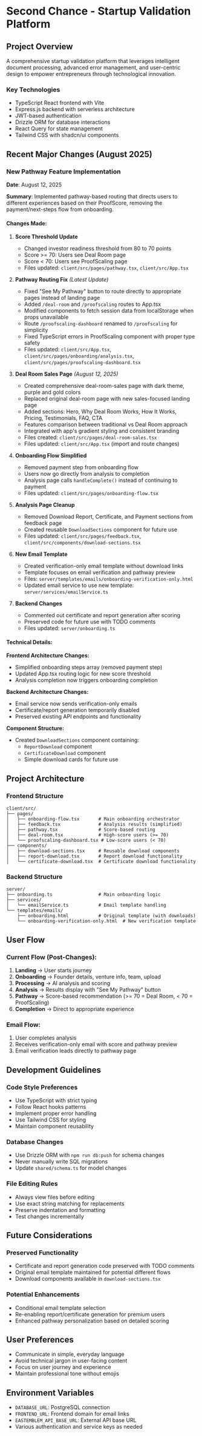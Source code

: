 # Second Chance - Startup Validation Platform

## Project Overview
A comprehensive startup validation platform that leverages intelligent document processing, advanced error management, and user-centric design to empower entrepreneurs through technological innovation.

### Key Technologies
- TypeScript React frontend with Vite
- Express.js backend with serverless architecture
- JWT-based authentication
- Drizzle ORM for database interactions
- React Query for state management
- Tailwind CSS with shadcn/ui components

## Recent Major Changes (August 2025)

### New Pathway Feature Implementation
**Date**: August 12, 2025

**Summary**: Implemented pathway-based routing that directs users to different experiences based on their ProofScore, removing the payment/next-steps flow from onboarding.

#### Changes Made:

1. **Score Threshold Update**
   - Changed investor readiness threshold from 80 to 70 points
   - Score >= 70: Users see Deal Room page
   - Score < 70: Users see ProofScaling page
   - Files updated: `client/src/pages/pathway.tsx`, `client/src/App.tsx`

6. **Pathway Routing Fix** *(Latest Update)*
   - Fixed "See My Pathway" button to route directly to appropriate pages instead of landing page
   - Added `/deal-room` and `/proofscaling` routes to App.tsx
   - Modified components to fetch session data from localStorage when props unavailable
   - Route `/proofscaling-dashboard` renamed to `/proofscaling` for simplicity
   - Fixed TypeScript errors in ProofScaling component with proper type safety
   - Files updated: `client/src/App.tsx`, `client/src/pages/onboarding/analysis.tsx`, `client/src/pages/proofscaling-dashboard.tsx`

7. **Deal Room Sales Page** *(August 12, 2025)*
   - Created comprehensive deal-room-sales page with dark theme, purple and gold colors
   - Replaced original deal-room page with new sales-focused landing page
   - Added sections: Hero, Why Deal Room Works, How It Works, Pricing, Testimonials, FAQ, CTA
   - Features comparison between traditional vs Deal Room approach
   - Integrated with app's gradient styling and consistent branding
   - Files created: `client/src/pages/deal-room-sales.tsx`
   - Files updated: `client/src/App.tsx` (import and route changes)

2. **Onboarding Flow Simplified**
   - Removed payment step from onboarding flow
   - Users now go directly from analysis to completion
   - Analysis page calls `handleComplete()` instead of continuing to payment
   - Files updated: `client/src/pages/onboarding-flow.tsx`

3. **Analysis Page Cleanup**
   - Removed Download Report, Certificate, and Payment sections from feedback page
   - Created reusable `DownloadSections` component for future use
   - Files updated: `client/src/pages/feedback.tsx`, `client/src/components/download-sections.tsx`

4. **New Email Template**
   - Created verification-only email template without download links
   - Template focuses on email verification and pathway preview
   - Files: `server/templates/emails/onboarding-verification-only.html`
   - Updated email service to use new template: `server/services/emailService.ts`

5. **Backend Changes**
   - Commented out certificate and report generation after scoring
   - Preserved code for future use with TODO comments
   - Files updated: `server/onboarding.ts`

#### Technical Details:

**Frontend Architecture Changes:**
- Simplified onboarding steps array (removed payment step)
- Updated App.tsx routing logic for new score threshold
- Analysis completion now triggers onboarding completion

**Backend Architecture Changes:**
- Email service now sends verification-only emails
- Certificate/report generation temporarily disabled
- Preserved existing API endpoints and functionality

**Component Structure:**
- Created `DownloadSections` component containing:
  - `ReportDownload` component
  - `CertificateDownload` component
  - Simple download cards for future use

## Project Architecture

### Frontend Structure
```
client/src/
├── pages/
│   ├── onboarding-flow.tsx       # Main onboarding orchestrator
│   ├── feedback.tsx              # Analysis results (simplified)
│   ├── pathway.tsx               # Score-based routing
│   ├── deal-room.tsx             # High-score users (>= 70)
│   └── proofscaling-dashboard.tsx # Low-score users (< 70)
├── components/
│   ├── download-sections.tsx     # Reusable download components
│   ├── report-download.tsx       # Report download functionality
│   └── certificate-download.tsx  # Certificate download functionality
```

### Backend Structure
```
server/
├── onboarding.ts                 # Main onboarding logic
├── services/
│   └── emailService.ts           # Email template handling
└── templates/emails/
    ├── onboarding.html           # Original template (with downloads)
    └── onboarding-verification-only.html  # New verification template
```

## User Flow

### Current Flow (Post-Changes):
1. **Landing** → User starts journey
2. **Onboarding** → Founder details, venture info, team, upload
3. **Processing** → AI analysis and scoring
4. **Analysis** → Results display with "See My Pathway" button
5. **Pathway** → Score-based recommendation (>= 70 = Deal Room, < 70 = ProofScaling)
6. **Completion** → Direct to appropriate experience

### Email Flow:
1. User completes analysis
2. Receives verification-only email with score and pathway preview
3. Email verification leads directly to pathway page

## Development Guidelines

### Code Style Preferences
- Use TypeScript with strict typing
- Follow React hooks patterns
- Implement proper error handling
- Use Tailwind CSS for styling
- Maintain component reusability

### Database Changes
- Use Drizzle ORM with `npm run db:push` for schema changes
- Never manually write SQL migrations
- Update `shared/schema.ts` for model changes

### File Editing Rules
- Always view files before editing
- Use exact string matching for replacements
- Preserve indentation and formatting
- Test changes incrementally

## Future Considerations

### Preserved Functionality
- Certificate and report generation code preserved with TODO comments
- Original email template maintained for potential different flows
- Download components available in `download-sections.tsx`

### Potential Enhancements
- Conditional email template selection
- Re-enabling report/certificate generation for premium users
- Enhanced pathway personalization based on detailed scoring

## User Preferences
- Communicate in simple, everyday language
- Avoid technical jargon in user-facing content
- Focus on user journey and experience
- Maintain professional tone without emojis

## Environment Variables
- `DATABASE_URL`: PostgreSQL connection
- `FRONTEND_URL`: Frontend domain for email links
- `EASTEMBLEM_API_BASE_URL`: External API base URL
- Various authentication and service keys as needed